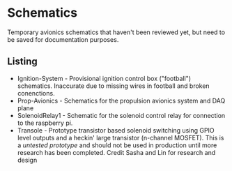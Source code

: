 # Schematics

Temporary avionics schematics that haven't been reviewed yet, but need to be
saved for documentation purposes.

## Listing

- Ignition-System - Provisional ignition control box ("football") schematics.
  Inaccurate due to missing wires in football and broken conenctions.
- Prop-Avionics - Schematics for the propulsion avionics system and DAQ plane
- SolenoidRelay1 - Schematic for the solenoid control relay for connection to
  the raspberry pi.
- Transole - Prototype transistor based solenoid switching using GPIO level
  outputs and a heckin' large transistor (n-channel MOSFET). This is a *untested
  prototype* and should not be used in production until more research has been
  completed. Credit Sasha and Lin for research and design
